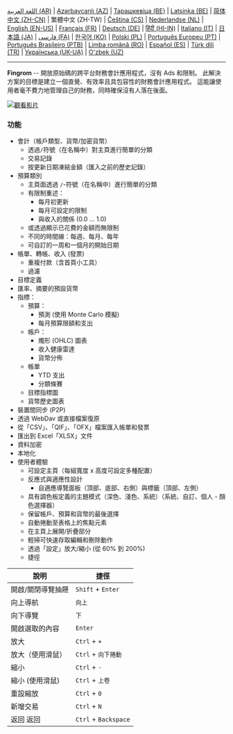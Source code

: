 [اللغة العربية (AR)](./about_ar.md) |
[Azərbaycanlı (AZ)](./about_az.md) |
[Тарашкевіца (BE)](./about_be.md) |
[Latsinka (BE)](./about_be_EU.md) |
[简体中文 (ZH-CN)](./about_zh.md) |
繁體中文 (ZH-TW) |
[Čeština (CS)](./about_cs.md) |
[Nederlandse (NL)](./about_nl.md) |
[English (EN-US)](./about_en.md) |
[Français (FR)](./about_fr.md) |
[Deutsch (DE)](./about_de.md) |
[हिंदी (HI-IN)](./about_hi.md) |
[Italiano (IT)](./about_it.md) |
[日本語 (JA)](./about_ja.md) |
[فارسی (FA)](./about_fa.md) |
[한국어 (KO)](./about_ko.md) |
[Polski (PL)](./about_pl.md) |
[Português Europeu (PT)](./about_pt.md) |
[Português Brasileiro (PTB)](./about_pt_BR.md) |
[Limba română (RO)](./about_ro.md) |
[Español (ES)](./about_es.md) |
[Türk dili (TR)](./about_tr.md) |
[Українська (UK-UA)](./about_uk.md) |
[O'zbek (UZ)](./about_uz.md)

---

**Fingrom** -- 開放原始碼的跨平台財務會計應用程式，沒有 Ads 和限制。
此解決方案的目標是建立一個直覺、有效率且具包容性的財務會計應用程式。
這能讓使用者毫不費力地管理自己的財務，同時確保沒有人落在後面。

[![觀看影片](../images/presentation_en.png)](https://youtu.be/sNTbpILLsOw)

### 功能
- 會計（帳戶類型、貨幣/加密貨幣）
  - 透過`/`符號（在名稱中）對主頁進行簡單的分類
  - 交易記錄
  - 按更新日期凍結金額（匯入之前的歷史記錄）
- 預算類別
  - 主頁面透過 `/`-符號（在名稱中）進行簡單的分類
  - 有限制重述：
    - 每月初更新
    - 每月可設定的限制
    - 與收入的關係 (0.0 ... 1.0)
  - 或透過顯示已花費的金額而無限制
  - 不同的時間線：每週、每月、每年
  - 可自訂的一周和一個月的開始日期
- 帳單、轉帳、收入 (發票)
  - 重複付款（含首頁小工具）
  - 過濾
- 目標定義
- 匯率、摘要的預設貨幣
- 指標： 
  - 預算：
    - 預測 (使用 Monte Carlo 模擬)
    - 每月預算限額和支出
  - 帳戶：
    - 燭形 (OHLC) 圖表
    - 收入健康雷達
    - 貨幣分佈
  - 帳單
    - YTD 支出
    - 分類條賽
  - 目標指標圖
  - 貨幣歷史圖表
- 裝置間同步 (P2P) 
- 透過 WebDav 或直接檔案復原
- 從「CSV」、「QIF」、「OFX」檔案匯入帳單和發票
- 匯出到 Excel「XLSX」文件
- 資料加密
- 本地化
- 使用者體驗
  - 可設定主頁（每組寬度 x 高度可設定多種配置）
  - 反應式與適應性設計
    - 自適應導覽面板（頂部、底部、右側）與標籤（頂部、左側）
  - 具有調色板定義的主題模式（深色、淺色、系統）（系統、自訂、個人 - 顏色選擇器）
  - 保留帳戶、預算和貨幣的最後選擇
  - 自動捲動至表格上的焦點元素
  - 在主頁上展開/折疊部分
  - 輕掃可快速存取編輯和刪除動作
  - 透過「設定」放大/縮小 (從 60% 到 200%)
  - 捷徑

| 說明                         | 捷徑                       |
| ---------------------------- | ------------------------- |
| 開啟/關閉導覽抽屜             | `Shift` + `Enter`         |
| 向上導航                      | `向上`                    |
| 向下導覽                      | `下`                      |
| 開啟選取的內容                | `Enter`                   |
| 放大                          | `Ctrl` + `+`              |
| 放大（使用滑鼠）              | `Ctrl` + `向下捲動`         |
| 縮小                          | `Ctrl` + `-`              |
| 縮小 (使用滑鼠)               | `Ctrl` + `上卷`            |
| 重設縮放                      | `Ctrl` + `0`               |
| 新增交易                      | `Ctrl` + `N`               |
| 返回 返回                     | `Ctrl` + `Backspace`       |
<!--
| 編輯選取的項目                | `Ctrl` + `E`               |
| 刪除選取的項目                | `Ctrl` + `D`               |
-->


